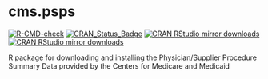 # cms.psps

<!-- badges: start -->
[![R-CMD-check](https://github.com/dewittpe/cms.psps/workflows/R-CMD-check/badge.svg)](https://github.com/dewittpe/cms.psps/actions)
[![CRAN_Status_Badge](http://www.r-pkg.org/badges/version/cms.psps)](https://cran.r-project.org/package=cms.psps)
[![CRAN RStudio mirror downloads](http://cranlogs.r-pkg.org/badges/cms.psps)](http://www.r-pkg.org/pkg/cms.psps)
[![CRAN RStudio mirror downloads](http://cranlogs.r-pkg.org/badges/grand-total/cms.psps)](http://www.r-pkg.org/pkg/cms.psps)
<!-- badges: end -->

R package for downloading and installing the Physician/Supplier Procedure Summary Data provided by the Centers for Medicare and Medicaid
